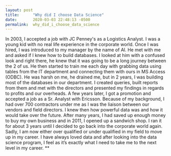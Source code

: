 ```yaml
---
layout: post
title:      "Why did I choose Data Science"
date:       2020-03-03 22:48:13 -0500
permalink:  why_did_i_choose_data_science
---
```



In 2003, I accepted a job with JC Penney's as a Logistics Analyst. I was a young kid with no real life experience in the corporate world. Once I was hired, I was introduced to my manager by the name of Al. He met with me and asked if I knew how to build databases. I looked at him with a confused look and right there, he knew that it was going to be a long journey between the 2 of us. He then started to train me each day with grabbing data using tables from the IT department and connecting them with ours in MS Access (ODBC). He was harsh on me, he drained me, but in 2 years, I was building most of the databases in our department. I created queries, built reports from them and met with the directors and presented my findings in regards to profits and our overheads. A few years later, I got a promotion and accepted a job as a Sr. Analyst with Ericsson. Because of my background, I had over 700 contractors under me as I was the liaison between our vendors and field directors. I knew then how powerful data was and how it would take over the future. After many years, I had saved up enough money to buy my own business and in 2011, I opened up a sandwich shop. I ran it for about 3 years until I decided to go back into the corporate world again. Sadly, I am now either over qualified or under qualified in my field to move up in my career. I have always loved data and after looking into the data science program, I feel as it’s exactly what I need to take me to the next level in my career.  **
